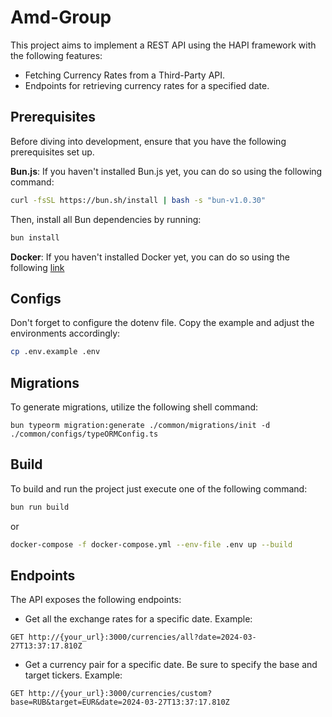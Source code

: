 # Amd-Group

This project aims to implement a REST API using the HAPI framework with the following features:
- Fetching Currency Rates from a Third-Party API.
- Endpoints for retrieving currency rates for a specified date.

## Prerequisites

Before diving into development, ensure that you have the following prerequisites set up.

**Bun.js**: If you haven't installed Bun.js yet, you can do so using the following command:
```bash
curl -fsSL https://bun.sh/install | bash -s "bun-v1.0.30"
```
Then, install all Bun dependencies by running:
```bash
bun install
```
**Docker**: If you haven't installed Docker yet, you can do so using the following [link](https://docs.docker.com/engine/install/ubuntu/)

## Configs
Don't forget to configure the dotenv file. Copy the example and adjust the environments accordingly:
```bash
cp .env.example .env
```

## Migrations

To generate migrations, utilize the following shell command:
```shell
bun typeorm migration:generate ./common/migrations/init -d ./common/configs/typeORMConfig.ts
```

## Build

To build and run the project just execute one of the following command:
```bash
bun run build
```
or
```bash
docker-compose -f docker-compose.yml --env-file .env up --build
```

## Endpoints
The API exposes the following endpoints:
- Get all the exchange rates for a specific date. Example:
```
GET http://{your_url}:3000/currencies/all?date=2024-03-27T13:37:17.810Z
```
- Get a currency pair for a specific date. Be sure to specify the base and target tickers. Example:
```
GET http://{your_url}:3000/currencies/custom?base=RUB&target=EUR&date=2024-03-27T13:37:17.810Z
```
